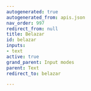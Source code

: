 ```yaml
---
autogenerated: true
autogenerated_from: apis.json
nav_order: 997
redirect_from: null
title: Belazar
id: belazar
inputs:
- text
active: true
grand_parent: Input modes
parent: Text
redirect_to: belazar

---
```


